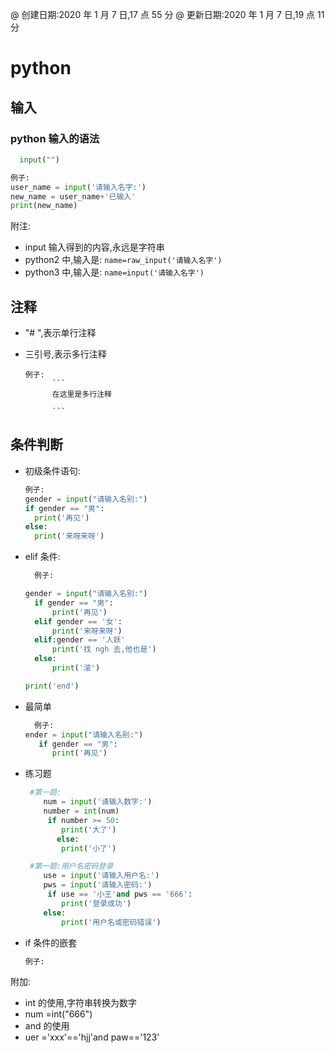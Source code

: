 @ 创建日期:2020 年 1 月 7 日,17 点 55 分
@ 更新日期:2020 年 1 月 7 日,19 点 11 分

# python

## 输入

### python 输入的语法

```py
  input("")
```

```py
例子:
user_name = input('请输入名字:')
new_name = user_name+'已输入'
print(new_name)

```

附注:

- input 输入得到的内容,永远是字符串
- python2 中,输入是: `name=raw_input('请输入名字')`
- python3 中,输入是: `name=input('请输入名字')`

## 注释

- "# ",表示单行注释
- 三引号,表示多行注释

  ````
  例子:
        ```
        在这里是多行注释

        ```

  ````

## 条件判断

- 初级条件语句:

  ```py
  例子:
  gender = input("请输入名别:")
  if gender == "男":
    print('再见')
  else:
    print('来呀来呀')
  ```

- elif 条件:

  ```py
    例子:

  gender = input("请输入名别:")
    if gender == "男":
        print('再见')
    elif gender == '女':
        print('来呀来呀')
    elif:gender == '人妖'
        print('找 ngh 去,他也是')
    else:
        print('滚')

  print('end')

  ```

- 最简单

  ```py
    例子:
  ender = input("请输入名别:")
     if gender == "男":
        print('再见')

  ```

- 练习题

  ```py
   #第一题:
      num = input('请输入数字:')
      number = int(num)
       if number >= 50:
          print('大了')
         else:
          print('小了')

   #第一题:用户名密码登录
      use = input('请输入用户名:')
      pws = input('请输入密码:')
       if use == '小王'and pws == '666':
          print('登录成功')
      else:
          print('用户名或密码错误')
  ```

- if 条件的嵌套
  ```py
  例子:
  ```

附加:

- int 的使用,字符串转换为数字
- num =int("666")
- and 的使用
- uer ='xxx'=='hjj'and paw=='123'

```

```

```

```
